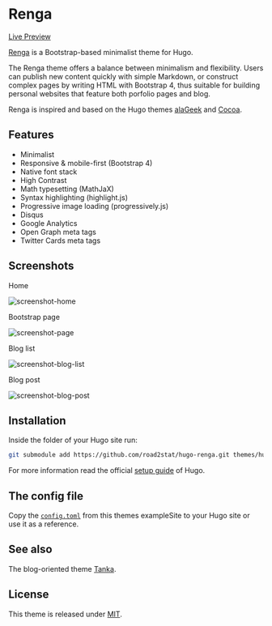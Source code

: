 # Renga

[Live Preview](https://nanx.me/)

[Renga](https://github.com/road2stat/hugo-renga) is a Bootstrap-based minimalist theme for Hugo.

The Renga theme offers a balance between minimalism and flexibility. Users can publish new content quickly with simple Markdown, or construct complex pages by writing HTML with Bootstrap 4, thus suitable for building personal websites that feature both porfolio pages and blog.

Renga is inspired and based on the Hugo themes [alaGeek](https://themes.gohugo.io/hugo-alageek-theme/) and [Cocoa](https://themes.gohugo.io/cocoa/).

## Features

- Minimalist
- Responsive & mobile-first (Bootstrap 4)
- Native font stack
- High Contrast
- Math typesetting (MathJaX)
- Syntax highlighting (highlight.js)
- Progressive image loading (progressively.js)
- Disqus
- Google Analytics
- Open Graph meta tags
- Twitter Cards meta tags

## Screenshots

Home

![screenshot-home](https://github.com/road2stat/hugo-renga/blob/master/images/hugo-renga-theme-screenshot-1-home.png)

Bootstrap page

![screenshot-page](https://github.com/road2stat/hugo-renga/blob/master/images/hugo-renga-theme-screenshot-2-page.png)

Blog list

![screenshot-blog-list](https://github.com/road2stat/hugo-renga/blob/master/images/hugo-renga-theme-screenshot-3-blog-list.png)

Blog post

![screenshot-blog-post](https://github.com/road2stat/hugo-renga/blob/master/images/hugo-renga-theme-screenshot-4-blog-post.png)

## Installation

Inside the folder of your Hugo site run:

```bash
git submodule add https://github.com/road2stat/hugo-renga.git themes/hugo-renga
```

For more information read the official [setup guide](https://gohugo.io/getting-started/installing/) of Hugo.

## The config file

Copy the [`config.toml`](https://github.com/road2stat/hugo-renga/blob/master/exampleSite/config.toml) from this themes exampleSite to your Hugo site or use it as a reference.

## See also

The blog-oriented theme [Tanka](https://github.com/road2stat/hugo-tanka).

## License

This theme is released under [MIT](https://github.com/road2stat/hugo-renga/blob/master/LICENSE).
